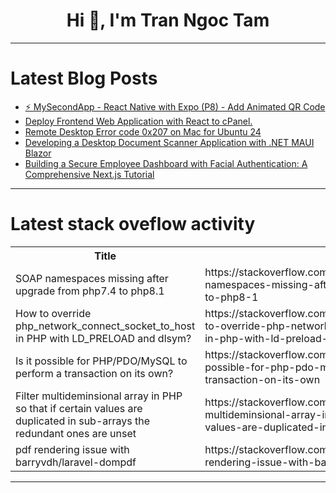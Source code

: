 <h1 align="center">Hi 👋, I'm Tran Ngoc Tam</h1>

---

# Latest Blog Posts 
<!-- BLOG-POST-LIST:START -->
- [⚡ MySecondApp - React Native with Expo &lpar;P8&rpar; - Add Animated QR Code](https://dev.to/skipperhoa/mysecondapp-react-native-with-expo-p8-add-animated-qr-code-4i1p)
- [Deploy Frontend Web Application with React to cPanel.](https://dev.to/sumberweb/deploy-frontend-web-application-with-react-to-cpanel-2kk7)
- [Remote Desktop Error code 0x207 on Mac for Ubuntu 24](https://dev.to/emile1636/rdp-error-code-0x207-on-mac-for-ubuntu-24-d6d)
- [Developing a Desktop Document Scanner Application with .NET MAUI Blazor](https://dev.to/yushulx/developing-a-desktop-document-scanner-application-with-net-maui-blazor-1408)
- [Building a Secure Employee Dashboard with Facial Authentication: A Comprehensive Next.js Tutorial](https://dev.to/vyan/building-a-secure-employee-dashboard-with-facial-authentication-a-comprehensive-nextjs-tutorial-2c4g)
<!-- BLOG-POST-LIST:END -->

---

# Latest stack oveflow activity
<table>
  <tr><th>Title</th><th>Link</th></tr>
  <!-- STACKOVERFLOW:START --><tr><td>SOAP namespaces missing after upgrade from php7.4 to php8.1</td><td>https://stackoverflow.com/questions/78762144/soap-namespaces-missing-after-upgrade-from-php7-4-to-php8-1</td></tr><tr><td>How to override php_network_connect_socket_to_host in PHP with LD_PRELOAD and dlsym?</td><td>https://stackoverflow.com/questions/78761915/how-to-override-php-network-connect-socket-to-host-in-php-with-ld-preload-and-dl</td></tr><tr><td>Is it possible for PHP/PDO/MySQL to perform a transaction on its own?</td><td>https://stackoverflow.com/questions/78761835/is-it-possible-for-php-pdo-mysql-to-perform-a-transaction-on-its-own</td></tr><tr><td>Filter multideminsional array in PHP so that if certain values are duplicated in sub-arrays the redundant ones are unset</td><td>https://stackoverflow.com/questions/78761759/filter-multideminsional-array-in-php-so-that-if-certain-values-are-duplicated-in</td></tr><tr><td>pdf rendering issue with barryvdh/laravel-dompdf</td><td>https://stackoverflow.com/questions/78761742/pdf-rendering-issue-with-barryvdh-laravel-dompdf</td></tr><!-- STACKOVERFLOW:END -->
</table>

---


